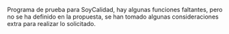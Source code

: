 Programa de prueba para SoyCalidad, hay algunas funciones faltantes, pero no se ha definido en la propuesta, se han tomado algunas consideraciones extra para realizar lo solicitado.
